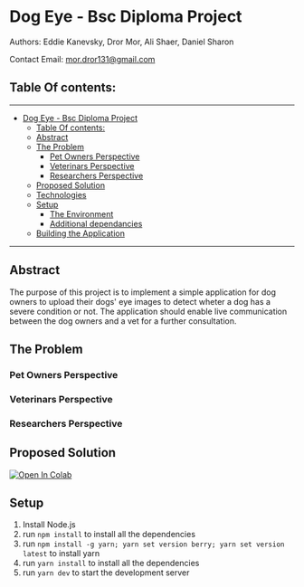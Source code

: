 # Dog Eye - Bsc Diploma Project
Authors: 
Eddie Kanevsky, 
Dror Mor,
Ali Shaer,
Daniel Sharon

Contact Email: mor.dror131@gmail.com

## Table Of contents:
---
- [Dog Eye - Bsc Diploma Project](#dog-eye---bsc-diploma-project)
  - [Table Of contents:](#table-of-contents)
  - [Abstract](#abstract)
  - [The Problem](#the-problem)
    - [Pet Owners Perspective](#pet-owners-perspective)
    - [Veterinars Perspective](#veterinars-perspective)
    - [Researchers Perspective](#researchers-perspective)
  - [Proposed Solution](#proposed-solution)
  - [Technologies](#technologies)
  - [Setup](#setup)
    - [The Environment](#the-environment)
    - [Additional dependancies](#additional-dependancies)
  - [Building the Application](#building-the-application)
---

## Abstract

The purpose of this project is to implement a simple application for dog owners to upload their dogs' eye images to detect wheter a dog has a severe condition or not. The application should enable live communication between the dog owners and a vet for a further consultation. 

## The Problem

### Pet Owners Perspective

### Veterinars Perspective

### Researchers Perspective

## Proposed Solution

[![Open In Colab](https://colab.research.google.com/assets/colab-badge.svg)](https://colab.research.google.com/drive/1FOOfM8w0CS5xwPlwvV0bp-DhLa_DdDgg)

## Setup
1. Install Node.js
2. run `npm install` to install all the dependencies
3. run `npm install -g yarn; yarn set version berry; yarn set version latest` to install yarn 
4. run `yarn install` to install all the dependencies
5. run `yarn dev` to start the development server


